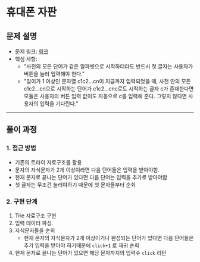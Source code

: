 # 휴대폰 자판

## 문제 설명
- 문제 링크: [링크](https://www.acmicpc.net/problem/5670)
- 핵심 사항: 
    - "사전의 모든 단어가 같은 알파벳으로 시작하더라도 반드시 첫 글자는 사용자가 버튼을 눌러 입력해야 한다."
    - "길이가 1 이상인 문자열 c1c2...cn이 지금까지 입력되었을 때, 사전 안의 모든 c1c2...cn으로 시작하는 단어가 c1c2...cnc로도 시작하는 글자 c가 존재한다면 모듈은 사용자의 버튼 입력 없이도 자동으로 c를 입력해 준다. 그렇지 않다면 사용자의 입력을 기다린다."
---

## 풀이 과정

### 1. **접근 방법**
- 기존의 트라이 자료구조를 활용
- 문자의 자식문자가 2개 이상이라면 다음 단어들은 입력을 받아야함.
- 현재 문자로 끝나는 단어가 있다면 다음 단어는 입력을 추가로 받아야함
- 첫 글자는 무조건 눌러야하기 때문에 첫 문자들부터 순회

### 2. **구현 단계**
1. Trie 자료구조 구현
2. 입력 데이터 파싱. 
3. 자식문자들을 순회
    - 현재 문자의 자식문자가 2개 이상이거나 완성되는 단어가 있다면 다음 단어들은 추가 입력을 받아야 하기때문에 `click+1` 로 재귀 순회
4. 현재 문자로 끝나는 단어가 있으면 해당 문자까지의 입력수 `click` 리턴
